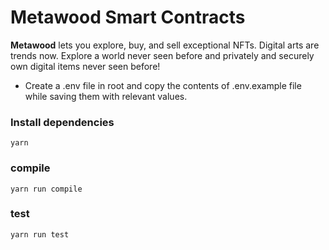 # Metawood Smart Contracts

**Metawood** lets you explore, buy, and sell exceptional NFTs.
Digital arts are trends now. Explore a world never seen before and privately and securely own digital items never seen before!

- Create a .env file in root and copy the contents of .env.example file while saving them with relevant values.

### Install dependencies

```
yarn
```

### compile

```
yarn run compile
```

### test

```
yarn run test
```
